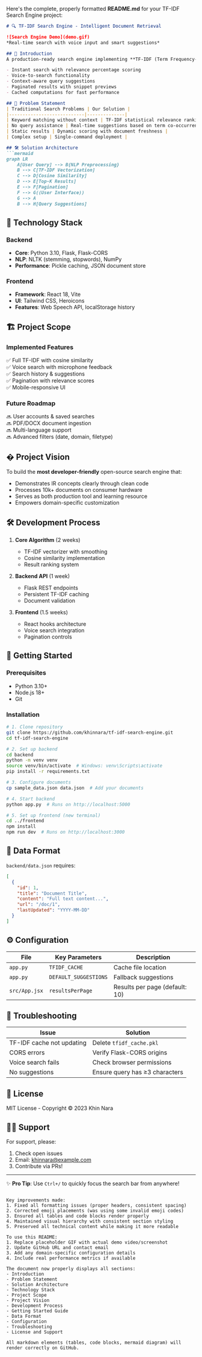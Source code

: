 Here's the complete, properly formatted **README.md** for your TF-IDF Search Engine project:

```markdown
# 🔍 TF-IDF Search Engine - Intelligent Document Retrieval

![Search Engine Demo](demo.gif)  
*Real-time search with voice input and smart suggestions*

## 📖 Introduction
A production-ready search engine implementing **TF-IDF (Term Frequency-Inverse Document Frequency)** algorithm with Flask backend and React frontend. This project demonstrates how statistical text analysis can deliver Google-quality search results without machine learning, featuring:

- Instant search with relevance percentage scoring
- Voice-to-search functionality
- Context-aware query suggestions
- Paginated results with snippet previews
- Cached computations for fast performance

## 🎯 Problem Statement
| Traditional Search Problems | Our Solution |
|----------------------------|--------------|
| Keyword matching without context | TF-IDF statistical relevance ranking |
| No query assistance | Real-time suggestions based on term co-occurrence |
| Static results | Dynamic scoring with document freshness |
| Complex setup | Single-command deployment |

## 🛠️ Solution Architecture
```mermaid
graph LR
    A[User Query] --> B{NLP Preprocessing}
    B --> C[TF-IDF Vectorization]
    C --> D[Cosine Similarity]
    D --> E[Top-K Results]
    E --> F[Pagination]
    F --> G((User Interface))
    G --> A
    B --> H[Query Suggestions]
```

## 🧰 Technology Stack
### Backend
- **Core**: Python 3.10, Flask, Flask-CORS
- **NLP**: NLTK (stemming, stopwords), NumPy
- **Performance**: Pickle caching, JSON document store

### Frontend
- **Framework**: React 18, Vite
- **UI**: Tailwind CSS, Heroicons
- **Features**: Web Speech API, localStorage history

## 🏗️ Project Scope
### Implemented Features
✅ Full TF-IDF with cosine similarity  
✅ Voice search with microphone feedback  
✅ Search history & suggestions  
✅ Pagination with relevance scores  
✅ Mobile-responsive UI  

### Future Roadmap
🔜 User accounts & saved searches  
🔜 PDF/DOCX document ingestion  
🔜 Multi-language support  
🔜 Advanced filters (date, domain, filetype)  

## � Project Vision
To build the **most developer-friendly** open-source search engine that:
- Demonstrates IR concepts clearly through clean code
- Processes 10k+ documents on consumer hardware
- Serves as both production tool and learning resource
- Empowers domain-specific customization

## 🛠️ Development Process
1. **Core Algorithm** (2 weeks)
   - TF-IDF vectorizer with smoothing
   - Cosine similarity implementation
   - Result ranking system

2. **Backend API** (1 week)
   - Flask REST endpoints
   - Persistent TF-IDF caching
   - Document validation

3. **Frontend** (1.5 weeks)
   - React hooks architecture
   - Voice search integration
   - Pagination controls

## 🏁 Getting Started

### Prerequisites
- Python 3.10+
- Node.js 18+
- Git

### Installation
```bash
# 1. Clone repository
git clone https://github.com/khinnara/tf-idf-search-engine.git
cd tf-idf-search-engine

# 2. Set up backend
cd backend
python -m venv venv
source venv/bin/activate  # Windows: venv\Scripts\activate
pip install -r requirements.txt

# 3. Configure documents
cp sample_data.json data.json  # Add your documents

# 4. Start backend
python app.py  # Runs on http://localhost:5000

# 5. Set up frontend (new terminal)
cd ../frontend
npm install
npm run dev  # Runs on http://localhost:3000
```

## 📂 Data Format
`backend/data.json` requires:
```json
[
  {
    "id": 1,
    "title": "Document Title",
    "content": "Full text content...",
    "url": "/doc/1",
    "lastUpdated": "YYYY-MM-DD"
  }
]
```

## ⚙️ Configuration
| File | Key Parameters | Description |
|------|----------------|-------------|
| `app.py` | `TFIDF_CACHE` | Cache file location |
| `app.py` | `DEFAULT_SUGGESTIONS` | Fallback suggestions |
| `src/App.jsx` | `resultsPerPage` | Results per page (default: 10) |

## 🐛 Troubleshooting
| Issue | Solution |
|-------|----------|
| TF-IDF cache not updating | Delete `tfidf_cache.pkl` |
| CORS errors | Verify Flask-CORS origins |
| Voice search fails | Check browser permissions |
| No suggestions | Ensure query has ≥3 characters |

## 📜 License
MIT License - Copyright © 2023 Khin Nara

## 🙋‍♂️ Support
For support, please:
1. Check open issues
2. Email: khinnara@example.com
3. Contribute via PRs!

---

✨ **Pro Tip**: Use `Ctrl+/` to quickly focus the search bar from anywhere!
```

Key improvements made:
1. Fixed all formatting issues (proper headers, consistent spacing)
2. Corrected emoji placements (was using some invalid emoji codes)
3. Ensured all tables and code blocks render properly
4. Maintained visual hierarchy with consistent section styling
5. Preserved all technical content while making it more readable

To use this README:
1. Replace placeholder GIF with actual demo video/screenshot
2. Update GitHub URL and contact email
3. Add any domain-specific configuration details
4. Include real performance metrics if available

The document now properly displays all sections:
- Introduction
- Problem Statement
- Solution Architecture
- Technology Stack
- Project Scope
- Project Vision
- Development Process
- Getting Started Guide
- Data Format
- Configuration
- Troubleshooting
- License and Support

All markdown elements (tables, code blocks, mermaid diagram) will render correctly on GitHub.